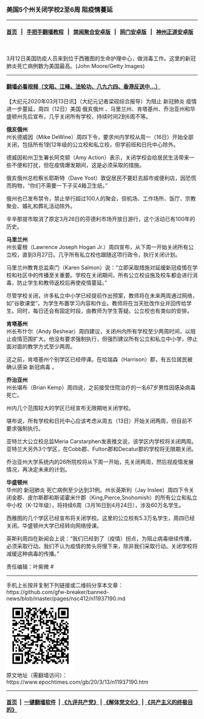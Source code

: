 ### 美国5个州关闭学校2至6周 阻疫情蔓延
------------------------

#### [首页](https://github.com/gfw-breaker/banned-news/blob/master/README.md) &nbsp;&nbsp;|&nbsp;&nbsp; [手把手翻墙教程](https://github.com/gfw-breaker/guides/wiki) &nbsp;&nbsp;|&nbsp;&nbsp; [禁闻聚合安卓版](https://github.com/gfw-breaker/bn-android) &nbsp;&nbsp;|&nbsp;&nbsp; [网门安卓版](https://github.com/oGate2/oGate) &nbsp;&nbsp;|&nbsp;&nbsp; [神州正道安卓版](https://github.com/SzzdOgate/update) 



<div><img alt="" class="aligncenter wp-post-image" src="https://i.epochtimes.com/assets/uploads/2020/03/GettyImages-1212014666-600x400.jpg"/>
<div class="red16 caption">
 <p>
  3月12日美国防疫人员来到位于西雅图的生命护理中心，做消毒工作。这里的新冠肺炎死亡病例数为美国最高。(John Moore/Getty Images)
 </p>
</div>
</div><hr/>

#### [翻墙必看视频（文昭、江峰、法轮功、八九六四、香港反送中...）](https://github.com/gfw-breaker/banned-news/blob/master/pages/link3.md)

<div><p>
 【大纪元2020年03月13日讯】（大纪元记者梁砚综合报导）为阻止
 <ok href="https://www.epochtimes.com/gb/tag/%E6%96%B0%E5%86%A0%E8%82%BA%E7%82%8E.html">
  新冠肺炎
 </ok>
 疫情进一步蔓延，周四（12日）美国
 <ok href="https://www.epochtimes.com/gb/tag/%E4%BF%84%E4%BA%A5%E4%BF%84%E5%B7%9E.html">
  俄亥俄州
 </ok>
 、马里兰州、肯塔基州、乔治亚州和华盛顿州先后宣布，几乎关闭所有学校，持续时间2到6周不等。
</p>
<p>
 <strong>
  <ok href="https://www.epochtimes.com/gb/tag/%E4%BF%84%E4%BA%A5%E4%BF%84%E5%B7%9E.html">
   俄亥俄州
  </ok>
 </strong>
 <br/>
 州长德威因（Mike DeWine）周四下令，要求州内学校从周一（16日）开始全部关闭，包括所有1到12年级的公立校和私立校，但学前班和日托中心除外。
</p>
<p>
 德威因和州卫生署长阿克顿（Amy Action）表示，关闭学校会给居民生活带来一些不便和打扰，但在疫情爆发期间，这是必须采取的措施。
</p>
<p>
 俄亥俄州总检察长耶斯特（Dave Yost）敦促居民不要赶去超市或便利店，因恐慌而购物，“你们不需要一下子买4箱卫生纸。”
</p>
<p>
 俄州也已发布禁令，禁止举行超过100人的聚会，但机场、工作场所、饭厅、宗教聚会、婚礼和葬礼活动除外。
</p>
<p>
 辛辛那提市取消了原定3月26日的芬德利市场开放日游行，这个活动已有100年的历史。
</p>
<p>
 <strong>
  马里兰州
 </strong>
 <br/>
 州长霍根（Lawrence Joseph Hogan Jr.）周四宣布，从下周一开始关闭所有公立校，直到3月27日。几乎所有私立校也跟随这项行政令，执行关闭计划。
</p>
<p>
 马里兰州教育总监索门（Karen Salmon）说：“立即采取措施对延缓新冠疫情在学校和社区中的传播至关重要。学校在关闭期间，所有公立校设施及校车都会进行消毒，防止学生和教师返校后再使疫情蔓延。”
</p>
<p>
 尽管学校关闭，许多私立中小学已经提前作出预案，教师将在未来两周通过网络，如“谷歌课堂”，为学生布置学习内容和作业。教师将在当天批改作业并回传给学生。同时，每日还会有固定时段，由教师为学生答疑。公立校也有类似的安排。
</p>
<p>
 <strong>
  肯塔基州
 </strong>
 <br/>
 州长布什尔（Andy Beshear）周四建议，关闭州内所有学校至少两周时间，以阻止疫情范围扩大。他没有要求强制执行，但强烈建议所有公立和私立中小学，停止面对面的教学方式至少两周。
</p>
<p>
 这之前，肯塔基州个别学区已经停课。在哈瑞森（Harrison）郡，有五位居民被确认感染
 <ok href="https://www.epochtimes.com/gb/tag/%E6%96%B0%E5%86%A0%E7%97%85%E6%AF%92.html">
  新冠病毒
 </ok>
 。
</p>
<p>
 <strong>
  乔治亚州
 </strong>
 <br/>
 州长堪布（Brian Kemp）周四说，之前接受住院治疗的一名67岁男性因感染病毒死亡。
</p>
<p>
 州内几个范围较大的学区已经宣布无限期地关闭学校。
</p>
<p>
 堪布说，所有学校和日托中心应该考虑从周五（13日）开始关闭两周，但目前不要求强制执行。
</p>
<p>
 亚特兰大公立校总监Meria Carstarphen发表推文说，该学区内学校将关闭两周。亚特兰大另外3个学区，在Cobb郡、Fulton郡和Decatur郡的学校将无限期关闭。
</p>
<p>
 乔治亚州大学系统内的26所院校将从下周一开始，先关闭两周，然后视疫情发展情况，再决定未来的计划。
</p>
<p>
 <strong>
  华盛顿州
 </strong>
 <br/>
 华州的
 <ok href="https://www.epochtimes.com/gb/tag/%E6%96%B0%E5%86%A0%E8%82%BA%E7%82%8E.html">
  新冠肺炎
 </ok>
 死亡病例至少达到31例。州长英斯利（Jay Inslee）周四下令关闭金郡、皮尔斯郡和斯诺霍米什郡（King,Pierce,Snohomish）的所有公立和私立中小校（K-12年级），将持续6周（3月16日到4月24日），涉及60万名学生。
</p>
<p>
 西雅图的几个学区已经宣布将关闭学校。这里的公立校有5.3万名学生，周四已经关闭。华盛顿州大学已经转向网络授课。
</p>
<p>
 英斯利周四在新闻会上说：“我们已经到了（疫情）拐点，为阻止病毒继续传播，必须采取行动。我们不认为疫情的势头将慢下来，除非我们采取行动。关闭学校将减缓这种病毒的传播。”
</p>
<p>
 责任编辑：叶紫微 #
</p>
</div>
<hr/>
手机上长按并复制下列链接或二维码分享本文章：<br/>
https://github.com/gfw-breaker/banned-news/blob/master/pages/nsc412/n11937190.md <br/>
<a href='https://github.com/gfw-breaker/banned-news/blob/master/pages/nsc412/n11937190.md'><img src='https://github.com/gfw-breaker/banned-news/blob/master/pages/nsc412/n11937190.md.png'/></a> <br/>
原文地址（需翻墙访问）：https://www.epochtimes.com/gb/20/3/13/n11937190.htm


------------------------
#### [首页](https://github.com/gfw-breaker/banned-news/blob/master/README.md) &nbsp;|&nbsp; [一键翻墙软件](https://github.com/gfw-breaker/nogfw/blob/master/README.md) &nbsp;| [《九评共产党》](https://github.com/gfw-breaker/9ping.md/blob/master/README.md#九评之一评共产党是什么) | [《解体党文化》](https://github.com/gfw-breaker/jtdwh.md/blob/master/README.md) | [《共产主义的终极目的》](https://github.com/gfw-breaker/gczydzjmd.md/blob/master/README.md)


<img src='http://gfw-breaker.win/banned-news/pages/nsc412/n11937190.md' width='0px' height='0px'/>